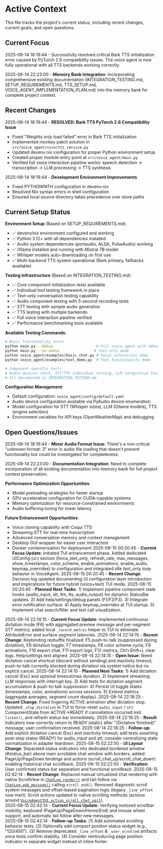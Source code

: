 # Active Context

This file tracks the project's current status, including recent changes, current goals, and open questions.

## Current Focus

2025-08-14 18:19:44 - Successfully resolved critical Bark TTS initialization error caused by PyTorch 2.6 compatibility issues. The voice agent is now fully operational with all TTS backends working correctly.

2025-08-14 22:23:00 - **Memory Bank Integration**: Incorporating comprehensive existing documentation (INTEGRATION_TESTING.md, SETUP_REQUIREMENTS.md, TTS_SETUP.md, VOICE_AGENT_IMPLEMENTATION_PLAN.md) into the memory bank for complete project context.

## Recent Changes

2025-08-14 18:19:44 - **RESOLVED: Bark TTS PyTorch 2.6 Compatibility Issue**

- Fixed "Weights only load failed" error in Bark TTS initialization
- Implemented monkey patch solution in `src/voice_agent/core/tts_service.py`
- Updated devenv.nix configuration for proper Python environment setup
- Created proper module entry point at `src/voice_agent/main.py`
- Verified full voice interaction pipeline works: speech detection → transcription → LLM processing → TTS synthesis

2025-08-14 18:19:44 - **Development Environment Improvements**

- Fixed PYTHONPATH configuration in devenv.nix
- Resolved Nix syntax errors in shell configuration
- Ensured local source directory takes precedence over store paths

## Current Setup Status

**Environment Setup** (Based on SETUP_REQUIREMENTS.md):

- ✅ devenv/nix environment configured and working
- ✅ Python 3.12+ with all dependencies installed
- ✅ Audio system dependencies (portaudio, ALSA, PulseAudio) working
- ✅ Ollama installed and running with Mistral 7B model
- ✅ Whisper models auto-downloading on first use
- ✅ Multi-backend TTS system operational (Bark primary, fallbacks available)

**Testing Infrastructure** (Based on INTEGRATION_TESTING.md):

- ✅ Core component initialization tests available
- ✅ Individual tool testing framework in place
- ✅ Text-only conversation testing capability
- ✅ Audio component testing with 5-second recording tests
- ✅ STT testing with sample audio generation
- ✅ TTS testing with multiple backends
- ✅ Full voice interaction pipeline verified
- ✅ Performance benchmarking tools available

**Available Testing Commands**:

```bash
# Basic functionality tests
python main.py --debug                    # Full voice agent with debug logging
python main.py --no-audio                # Text-only mode
python voice_agent/examples/basic_chat.py # Voice interaction demo
python voice_agent/examples/tool_demo.py  # Tool functionality demo

# Component-specific tests
# Audio devices check, STT/TTS individual testing, LLM integration testing
# All documented in INTEGRATION_TESTING.md
```

**Configuration Management**:

- Default configuration: `voice_agent/config/default.yaml`
- Audio device configuration available via PyAudio device enumeration
- Model configuration for STT (Whisper sizes), LLM (Ollama models), TTS (engine selection)
- Environment variables for API keys (OpenWeatherMap) and debugging

## Open Questions/Issues

2025-08-14 18:19:44 - **Minor Audio Format Issue**: There's a non-critical "unknown format: 3" error in audio file loading that doesn't prevent functionality but could be investigated for completeness.

2025-08-14 22:23:00 - **Documentation Integration**: Need to complete incorporation of all existing documentation into memory bank for full project context preservation.

**Performance Optimization Opportunities**:

- Model preloading strategies for faster startup
- GPU acceleration configuration for CUDA-capable systems
- Memory optimization for resource-constrained environments
- Audio buffering tuning for lower latency

**Future Enhancement Opportunities**:

- Voice cloning capability with Coqui TTS
- Streaming STT for real-time transcription
- Advanced conversation memory and context management
- Desktop GUI wrapper for easier user interaction
- Docker containerization for deployment
  2025-08-15 00:20:45 - **Current Focus Update**: Initiated TUI enhancement phase. Added dedicated UIConfig (ui:) section (force_text_only, refresh_rate, max_messages, show_timestamps, color_scheme, enable_animations, enable_audio, keymap_overrides) to configuration and integrated idle text_only loop behavior in VoiceAgent.
  2025-08-15 00:20:45 - **Recent Change**: Decision log updated documenting UI configuration layer introduction and implications for future hybrid (voice+text) TUI mode.
  2025-08-15 00:20:45 - **Planned Next Tasks**: 1) Implement pipeline component state hooks (audio_input, stt, llm, tts, audio_output) for dynamic StatusBar updates. 2) Add help/settings/debug panels (F1/F2/F3). 3) Integrate error notification surface. 4) Apply keymap_overrides at TUI startup. 5) Implement chat search/filter and tool call visualization.

2025-08-14 22:14:15 - **Current Focus Update**: Implemented continuous dictation mode (F6) with aggregated preview message and per-segment STT metrics; added local `_record_metric` helper to TUI to eliminate AttributeError and surface segment latencies.
2025-08-14 22:14:15 - **Recent Change**: Keybinding reshuffle finalized: F5 push-to-talk (suppressed during dictation), F6 dictation toggle, F7 timestamps, F8 color scheme cycle, F9 animations, F10 export chat, F11 export logs, F12 metrics, Ctrl+Shift+L clear logs. Help/settings text aligned.
2025-08-14 22:14:15 - **Open Issue**: Need dictation cancel shortcut (discard without sending) and inactivity timeout; push-to-talk currently blocked during dictation via system notice but no explicit cancel.
2025-08-14 22:14:15 - **Planned Next Tasks**: 1) Add dictation cancel (Esc) and optional timeout/max duration. 2) Implement streaming LLM responses with interrupt key. 3) Add tests for dictation segment accumulation & push-to-talk suppression. 4) Persist UI toggle states (timestamps, color, animations) across sessions. 5) Extend metrics (aggregate averages, segment count display).
2025-08-14 22:18:25 - **Recent Change**: Fixed lingering ACTIVE animation after dictation stop. Updated `_stop_dictation` in TUI to force-reset `audio_input` / `stt` ComponentState from ACTIVE→READY if cancellation occurred mid `listen()`, and refresh status bar immediately.
2025-08-14 22:18:25 - **Result**: Indicators now correctly return to READY (static) after "(Dictation finished)" message; user confirmation received.
2025-08-14 22:18:25 - **Follow-up**: Add explicit dictation cancel (Esc) and inactivity timeout; add tests asserting post-stop states (READY) for audio_input and stt; consider centralizing state normalization in adapter teardown.
2025-08-15 02:22:50 - **UI Layout Change**: Separated status indicators into dedicated bordered window (#status_bar) above main scrollable chat window with borders; added PageUp/PageDown bindings and actions (scroll_chat_up/scroll_chat_down) enabling historical chat scrollback.
2025-08-15 02:22:50 - **Verification**: User confirmed status bar separation and functional scrollback.
2025-08-15 02:42:14 - **Recent Change**: Replaced manual virtualized chat rendering with native ScrollView in [`ChatLog.render()`](src/voice_agent/ui/tui_app.py:322) and tail-follow via [`ChatLog.add_message()`](src/voice_agent/ui/tui_app.py:281) calling `scroll_end()`. Removed diagnostic scroll system messages and offset-based pagination logic (legacy `_line_offset` now inert). Scroll actions updated to native scrolling methods (actions around [`VoiceAgentTUI.action_scroll_chat_up()`](src/voice_agent/ui/tui_app.py:1082)).  
2025-08-15 02:42:14 - **Current Focus Update**: Verifying restored scrollbar visibility, keyboard (PageUp/PageDown/Home/End) and mouse wheel support, and automatic tail follow after new messages.  
2025-08-15 02:42:14 - **Follow-up Tasks**: (1) Add automated scrolling behavior tests. (2) Optionally add compact position status widget (e.g., “120/450”). (3) Remove deprecated `_line_offset` & `_user_scrolled` artifacts once tests confirm stability. (4) Consider reintroducing page position indicator in separate widget instead of inline footer.
